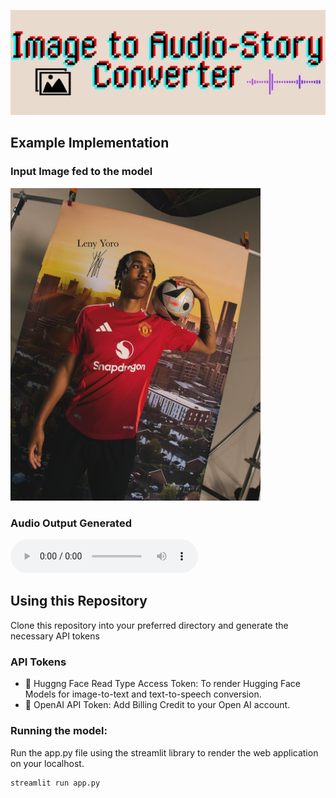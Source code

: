 ![Title Banner](https://github.com/shounakda5/llm-image2speech-app/blob/main/assets/banner.gif)

## Example Implementation

### Input Image fed to the model
<img src="data/image.jpg" alt="Input Image" width="400"/>

### Audio Output Generated
<audio controls>
  <source src="data/audio.flac" type="audio/flac">
  Your browser does not support the audio element.
</audio>


## Using this Repository

Clone this repository into your preferred directory and generate the necessary API tokens

### API Tokens
- 🤗 Huggng Face Read Type Access Token: To render Hugging Face Models for image-to-text and text-to-speech conversion.
- 🤖 OpenAI API Token: Add Billing Credit to your Open AI account.

### Running the model:
Run the app.py file using the streamlit library to render the web application on your localhost.
```bash
streamlit run app.py
```
 
